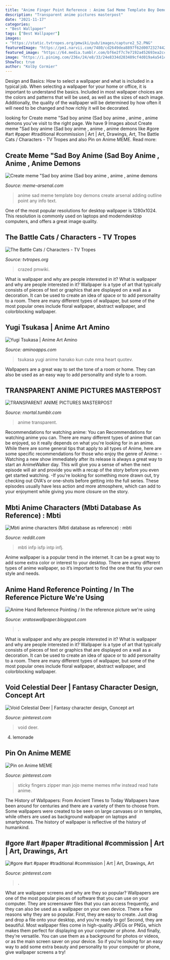 ```yaml
---
title: "Anime Finger Point Reference : Anime Sad Meme Template Boy Demons Create Arsenal Adding Outline Point Any Info Text"
description: "Transparent anime pictures masterpost"
date: "2021-11-17"
categories:
- "Best Wallpaper"
tags: ["Best Wallpaper"]
images:
- "https://static.tvtropes.org/pmwiki/pub/images/capture2_52.PNG"
featuredImage: "https://pm1.narvii.com/7480/cd2649dea8897f62d0072327442d32b52753b1abr1-433-709v2_hq.jpg"
featured_image: "https://64.media.tumblr.com/bf6e2f7c7e7192a452693ea2cc3d637e/a5012367cd39dfeb-eb/s500x750/fc093da460115182f48fa1c176dfd52982a4cbfb.png"
image: "https://i.pinimg.com/236x/24/e8/33/24e8334d203489cf4d019a4a541c3e93--hand-reference-drawing-reference.jpg"
ShowToc: true
author: "Kolby Cormier"
---
```



Design and Basics: How to select a wallpaper and what is included in a typical job.
When selecting a wallpaper for your home or office, it is important to understand the basics. Included in most wallpaper choices are the colors and patterns that will be used, as well as the sizes of each image. Additionally, the quality of the wallpaper will be determined by how often it will need to be changed and how richly it will be decorated.

	

		
looking for Create meme &quot;Sad boy anime (Sad boy anime , anime , anime demons you've visit to the right page. We have 9 Images about Create meme &quot;Sad boy anime (Sad boy anime , anime , anime demons like #gore #art #paper #traditional #commission | Art | Art, Drawings, Art, The Battle Cats / Characters - TV Tropes and also Pin on Anime MEME. Read more:
		
    
## Create Meme &quot;Sad Boy Anime (Sad Boy Anime , Anime , Anime Demons

<img loading=lazy src="https://www.meme-arsenal.com/memes/d9058e90525d9dfd743e8dd7a63a5a2f.jpg" onerror="this.onerror=null;this.src='https://tse1.mm.bing.net/th?id=OIP.i29bzYOGvlOXqH-MtTJhcgAAAA&amp;pid=15.1';" alt="Create meme &quot;Sad boy anime (Sad boy anime , anime , anime demons">

_Source: meme-arsenal.com_

>anime sad meme template boy demons create arsenal adding outline point any info text. 

	

One of the most popular resolutions for desktop wallpaper is 1280x1024. This resolution is commonly used on laptops and moderndesktop computers, and offers a great image quality.

    
## The Battle Cats / Characters - TV Tropes

<img loading=lazy src="https://static.tvtropes.org/pmwiki/pub/images/capture2_52.PNG" onerror="this.onerror=null;this.src='https://tse2.mm.bing.net/th?id=OIP.H2OfMALqg--EjPntspW7zwAAAA&amp;pid=15.1';" alt="The Battle Cats / Characters - TV Tropes">

_Source: tvtropes.org_

>crazed pmwiki. 

	

What is wallpaper and why are people interested in it?
What is wallpaper and why are people interested in it?
Wallpaper is a type of art that typically consists of pieces of text or graphics that are displayed on a wall as a decoration. It can be used to create an idea of space or to add personality to a room. There are many different types of wallpaper, but some of the most popular ones include floral wallpaper, abstract wallpaper, and colorblocking wallpaper.

    
## Yugi Tsukasa | Anime Art Amino

<img loading=lazy src="https://pm1.narvii.com/7480/cd2649dea8897f62d0072327442d32b52753b1abr1-433-709v2_hq.jpg" onerror="this.onerror=null;this.src='https://tse4.mm.bing.net/th?id=OIP.gDV4M9lffMVV-Gcu32Lr0QAAAA&amp;pid=15.1';" alt="Yugi Tsukasa | Anime Art Amino">

_Source: aminoapps.com_

>tsukasa yugi anime hanako kun cute nma heart quotev. 

	

Wallpapers are a great way to set the tone of a room or home. They can also be used as an easy way to add personality and style to a room.

    
## TRANSPARENT ANIME PICTURES MASTERPOST

<img loading=lazy src="https://64.media.tumblr.com/bf6e2f7c7e7192a452693ea2cc3d637e/a5012367cd39dfeb-eb/s500x750/fc093da460115182f48fa1c176dfd52982a4cbfb.png" onerror="this.onerror=null;this.src='https://tse2.mm.bing.net/th?id=OIP.THIgb3UpFRWVX4fHz7PxYwHaH2&amp;pid=15.1';" alt="TRANSPARENT ANIME PICTURES MASTERPOST">

_Source: rnortal.tumblr.com_

>anime transparent. 

	

Recommendations for watching anime: You can
Recommendations for watching anime you can. There are many different types of anime that can be enjoyed, so it really depends on what you're looking for in an anime. While there are some general tips that apply to all types of Anime, here are some specific recommendations for those who enjoy the genre of Anime: 
-Watching a new show immediately after its release is always a great way to start an AnimeWalker day. This will give you a sense of when the next episode will air and provide you with a recap of the story before you even get started watching. 
-If you're looking for something more drawn out, try checking out OVA's or one-shots before getting into the full series. These episodes usually have less action and more atmosphere, which can add to your enjoyment while giving you more closure on the story.

    
## Mbti Anime Characters (Mbti Database As Reference) : Mbti

<img loading=lazy src="https://preview.redd.it/3fymp3sqo0m41.jpg?width=960&amp;height=960&amp;crop=smart&amp;auto=webp&amp;s=53a91c2f896f4418f15467e92d4b250d3955922a" onerror="this.onerror=null;this.src='https://tse4.mm.bing.net/th?id=OIP.ziqsUuYJgO8ITjJQUFKUHgHaHa&amp;pid=15.1';" alt="Mbti anime characters (Mbti database as reference) : mbti">

_Source: reddit.com_

>mbti infp isfp intp infj. 

	

Anime wallpaper is a popular trend in the internet. It can be a great way to add some extra color or interest to your desktop. There are many different types of anime wallpaper, so it’s important to find the one that fits your own style and needs.

    
## Anime Hand Reference Pointing / In The Reference Picture We&#039;re Using

<img loading=lazy src="https://i.pinimg.com/236x/24/e8/33/24e8334d203489cf4d019a4a541c3e93--hand-reference-drawing-reference.jpg" onerror="this.onerror=null;this.src='https://tse2.mm.bing.net/th?id=OIP.58M3Z2NPK4YRjAC_cQeOFQAAAA&amp;pid=15.1';" alt="Anime Hand Reference Pointing / In the reference picture we&#039;re using">

_Source: xratoswallpaper.blogspot.com_

>. 

	

What is wallpaper and why are people interested in it?
What is wallpaper and why are people interested in it?
Wallpaper is a type of art that typically consists of pieces of text or graphics that are displayed on a wall as a decoration. It can be used to create an idea of space or to add personality to a room. There are many different types of wallpaper, but some of the most popular ones include floral wallpaper, abstract wallpaper, and colorblocking wallpaper.

    
## Void Celestial Deer | Fantasy Character Design, Concept Art

<img loading=lazy src="https://i.pinimg.com/originals/db/f6/20/dbf620e765e977baf2fd405d90775229.jpg" onerror="this.onerror=null;this.src='https://tse3.mm.bing.net/th?id=OIP.tC4bkk30eVgzXLaSYBqPHgHaKQ&amp;pid=15.1';" alt="Void Celestial Deer | Fantasy character design, Concept art">

_Source: pinterest.com_

>void deer. 

	

4. lemonade 

    
## Pin On Anime MEME

<img loading=lazy src="https://i.pinimg.com/736x/9e/9d/2d/9e9d2deeb9564bd0113a394b4e193e34.jpg" onerror="this.onerror=null;this.src='https://tse4.mm.bing.net/th?id=OIP.BCVApOYi4Er-kHDcrO5-8AHaE5&amp;pid=15.1';" alt="Pin on Anime MEME">

_Source: pinterest.com_

>sticky fingers zipper man jojo meme memes mfw instead read hate anime. 

	

The History of Wallpapers: From Ancient Times to Today
Wallpapers have been around for centuries and there are a variety of them to choose from. Some wallpapers were created to be seen on large canvases or in temples, while others are used as background wallpaper on laptops and smartphones. The history of wallpaper is reflective of the history of humankind.

    
## #gore #art #paper #traditional #commission | Art | Art, Drawings, Art

<img loading=lazy src="https://i.pinimg.com/736x/06/02/29/0602292e542866cb58a7e8936f3e69d3.jpg?b=t" onerror="this.onerror=null;this.src='https://tse4.mm.bing.net/th?id=OIP.gtJ92BLx3UYhuxwhK0a8HAHaJ4&amp;pid=15.1';" alt="#gore #art #paper #traditional #commission | Art | Art, Drawings, Art">

_Source: pinterest.com_

>. 

	

What are wallpaper screens and why are they so popular?
Wallpapers are one of the most popular pieces of software that you can use on your computer. They are screensaver files that you can access frequently, and they can also be used as a wallpaper on your own device. There a few reasons why they are so popular. First, they are easy to create. Just drag and drop a file onto your desktop, and you're ready to go! Second, they are beautiful. Most wallpaper files come in high-quality JPEGs or PNGs, which makes them perfect for displaying on your computer or phone. And finally, they're versatile. You can use them as a background for photos or videos, or as the main screen saver on your device. So if you're looking for an easy way to add some extra beauty and personality to your computer or phone, give wallpaper screens a try!

